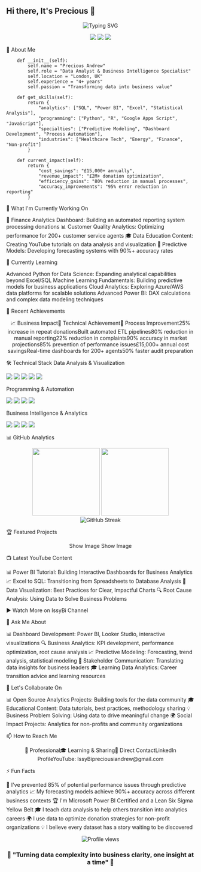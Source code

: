 ## Hi there, It's Precious 👋

<div align="center">
  <img src="https://readme-typing-svg.herokuapp.com?font=Fira+Code&pause=1000&color=2E9EF7&center=true&vCenter=true&width=435&lines=Data+Analyst+%7C+Business+Intelligence;Turning+Data+into+Actionable+Insights;4%2B+Years+in+Analytics+%26+Optimization;Power+BI+Certified+Professional" alt="Typing SVG" />
</div>
<p align="center">
  <a href="https://linkedin.com/in/precious-isioma-andrew-b935a9137"><img src="https://img.shields.io/badge/LinkedIn-Connect-blue?style=for-the-badge&logo=linkedin"></a>
  <a href="https://youtube.com/@issybi"><img src="https://img.shields.io/badge/YouTube-IssyBi-red?style=for-the-badge&logo=youtube"></a>
  <a href="mailto:preciousiandrew@gmail.com"><img src="https://img.shields.io/badge/Email-Contact-green?style=for-the-badge&logo=gmail"></a>
</p>

🚀 About Me
```pythonclass DataAnalyst:
    def __init__(self):
        self.name = "Precious Andrew"
        self.role = "Data Analyst & Business Intelligence Specialist"
        self.location = "London, UK"
        self.experience = "4+ years"
        self.passion = "Transforming data into business value"
    
    def get_skills(self):
        return {
            "analytics": ["SQL", "Power BI", "Excel", "Statistical Analysis"],
            "programming": ["Python", "R", "Google Apps Script", "JavaScript"],
            "specialties": ["Predictive Modeling", "Dashboard Development", "Process Automation"],
            "industries": ["Healthcare Tech", "Energy", "Finance", "Non-profit"]
        }
    
    def current_impact(self):
        return {
            "cost_savings": "£15,000+ annually",
            "revenue_impact": "£2M+ donation optimization",
            "efficiency_gains": "80% reduction in manual processes",
            "accuracy_improvements": "95% error reduction in reporting"
        }
```

        
🔭 What I'm Currently Working On

🏦 Finance Analytics Dashboard: Building an automated reporting system processing donations
📊 Customer Quality Analytics: Optimizing performance for 200+ customer service agents
🎓 Data Education Content: Creating YouTube tutorials on data analysis and visualization
🤖 Predictive Models: Developing forecasting systems with 90%+ accuracy rates


🌱 Currently Learning

Advanced Python for Data Science: Expanding analytical capabilities beyond Excel/SQL
Machine Learning Fundamentals: Building predictive models for business applications
Cloud Analytics: Exploring Azure/AWS data platforms for scalable solutions
Advanced Power BI: DAX calculations and complex data modeling techniques


💼 Recent Achievements
<div align="center">
📈 Business Impact🔧 Technical Achievement🎯 Process Improvement25% increase in repeat donationsBuilt automated ETL pipelines80% reduction in manual reporting22% reduction in complaints90% accuracy in market projections85% prevention of performance issues£15,000+ annual cost savingsReal-time dashboards for 200+ agents50% faster audit preparation
</div>

🛠️ Technical Stack
Data Analysis & Visualization
<p>
  <img src="https://img.shields.io/badge/SQL-Expert-4479A1?style=flat&logo=mysql&logoColor=white">
  <img src="https://img.shields.io/badge/Power%20BI-Certified-F2C811?style=flat&logo=powerbi&logoColor=black">
  <img src="https://img.shields.io/badge/Excel-Advanced-217346?style=flat&logo=microsoft-excel&logoColor=white">
  <img src="https://img.shields.io/badge/Tableau-Intermediate-E97627?style=flat&logo=tableau&logoColor=white">
  <img src="https://img.shields.io/badge/Looker-Studio-4285F4?style=flat&logo=looker&logoColor=white">
</p>
Programming & Automation
<p>
  <img src="https://img.shields.io/badge/Python-Learning-3776AB?style=flat&logo=python&logoColor=white">
  <img src="https://img.shields.io/badge/R-Statistics-276DC3?style=flat&logo=r&logoColor=white">
  <img src="https://img.shields.io/badge/Apps%20Script-Expert-34A853?style=flat&logo=google&logoColor=white">
  <img src="https://img.shields.io/badge/JavaScript-Intermediate-F7DF1E?style=flat&logo=javascript&logoColor=black">
</p>
Business Intelligence & Analytics
<p>
  <img src="https://img.shields.io/badge/A%2FB%20Testing-Expert-FF6B6B?style=flat">
  <img src="https://img.shields.io/badge/Statistical%20Analysis-Advanced-4ECDC4?style=flat">
  <img src="https://img.shields.io/badge/Predictive%20Modeling-Intermediate-45B7D1?style=flat">
  <img src="https://img.shields.io/badge/KPI%20Development-Expert-96CEB4?style=flat">
</p>

📊 GitHub Analytics
<div align="center">
  <img height="180em" src="https://github-readme-stats.vercel.app/api?username=IssyyA&show_icons=true&theme=radical&hide_border=true&count_private=true"/>
  <img height="180em" src="https://github-readme-stats.vercel.app/api/top-langs/?username=IssyyA&layout=compact&theme=radical&hide_border=true"/>
</div>
<div align="center">
  <img src="https://github-readme-streak-stats.herokuapp.com/?user=IssyyA&theme=radical&hide_border=true" alt="GitHub Streak"/>
</div>

🏆 Featured Projects
<div align="center">
Show Image
Show Image
</div>

📺 Latest YouTube Content
<!-- YOUTUBE:START -->

📊 Power BI Tutorial: Building Interactive Dashboards for Business Analytics
📈 Excel to SQL: Transitioning from Spreadsheets to Database Analysis
🎯 Data Visualization: Best Practices for Clear, Impactful Charts
🔍 Root Cause Analysis: Using Data to Solve Business Problems

<!-- YOUTUBE:END -->
▶️ Watch More on IssyBi Channel

💬 Ask Me About

📊 Dashboard Development: Power BI, Looker Studio, interactive visualizations
🔍 Business Analytics: KPI development, performance optimization, root cause analysis
📈 Predictive Modeling: Forecasting, trend analysis, statistical modeling
🤝 Stakeholder Communication: Translating data insights for business leaders
🎓 Learning Data Analytics: Career transition advice and learning resources


🤝 Let's Collaborate On

📊 Open Source Analytics Projects: Building tools for the data community
🎓 Educational Content: Data tutorials, best practices, methodology sharing
💡 Business Problem Solving: Using data to drive meaningful change
🌍 Social Impact Projects: Analytics for non-profits and community organizations


📫 How to Reach Me
<div align="center">
💼 Professional🎓 Learning & Sharing📧 Direct ContactLinkedIn ProfileYouTube: IssyBipreciousiandrew@gmail.com
</div>

⚡ Fun Facts

🎯 I've prevented 85% of potential performance issues through predictive analytics
📈 My forecasting models achieve 90%+ accuracy across different business contexts
🏆 I'm Microsoft Power BI Certified and a Lean Six Sigma Yellow Belt
🎓 I teach data analysis to help others transition into analytics careers
🌍 I use data to optimize donation strategies for non-profit organizations
💡 I believe every dataset has a story waiting to be discovered


<div align="center">
  <img src="https://komarev.com/ghpvc/?username=IssyyA&label=Profile%20views&color=0e75b6&style=flat" alt="Profile views" />
</div>
<div align="center">
  <h3>💫 "Turning data complexity into business clarity, one insight at a time" 💫</h3>
</div>
